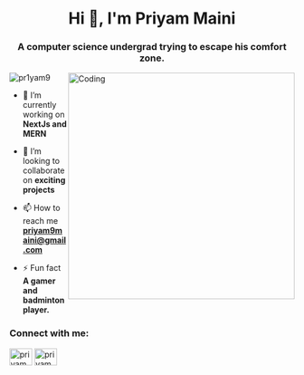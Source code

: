 
<h1 align="center">Hi 👋, I'm Priyam Maini</h1>
<h3 align="center">A computer science undergrad trying to escape his comfort zone.</h3>
<img align="right" alt="Coding" width="400"
src="https://user-images.githubusercontent.com/74038190/225813708-98b745f2-7d22-48cf-9150-083f1b00d6c9.gif">

<p align="left"> <img src="https://komarev.com/ghpvc/?username=pr1yam9&label=Profile%20views&color=0e75b6&style=flat" alt="pr1yam9" /> </p>

- 🔭 I’m currently working on **NextJs and MERN**

- 👯 I’m looking to collaborate on **exciting projects**

- 📫 How to reach me **priyam9maini@gmail.com**

<!-- - 📄 Know about my experiences [My Resume](https://online.flippingbook.com/view/287718852/) -->

- ⚡ Fun fact **A gamer and badminton player.**

<h3 align="left">Connect with me:</h3>
<p align="left">
<a href="https://www.linkedin.com/in/priyam-maini-9730a419b/" target="blank"><img align="center" src="https://raw.githubusercontent.com/rahuldkjain/github-profile-readme-generator/master/src/images/icons/Social/linked-in-alt.svg" alt="priyam maini" height="30" width="40" /></a>
<a href="https://x.com/priyam9maini" target="blank"><img align="center" src="https://raw.githubusercontent.com/rahuldkjain/github-profile-readme-generator/master/src/images/icons/Social/twitter-alt.svg" alt="priyam maini" height="30" width="40" /></a>
</p>



